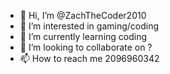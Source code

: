 - 👋 Hi, I’m @ZachTheCoder2010
- 👀 I’m interested in gaming/coding
- 🌱 I’m currently learning coding
- 💞️ I’m looking to collaborate on ?
- 📫 How to reach me 2096960342

<!---
ZachTheCoder2010/ZachTheCoder2010 is a ✨ special ✨ repository because its `README.md` (this file) appears on your GitHub profile.
